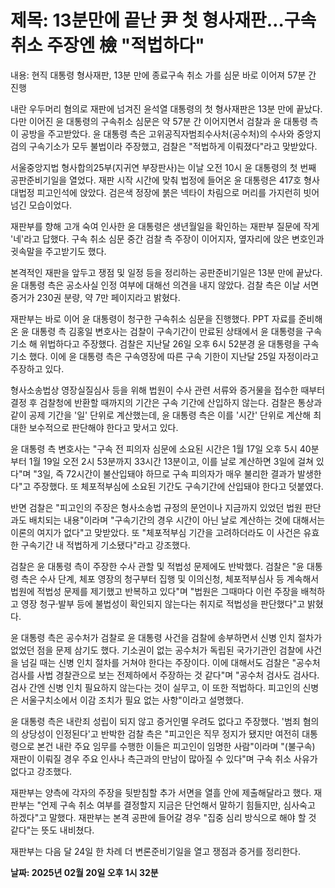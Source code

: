 # **제목: 13분만에 끝난 尹 첫 형사재판…구속 취소 주장엔 檢 "적법하다"**

  내용: 현직 대통령 형사재판, 13분 만에 종료구속 취소 가를 심문 바로 이어져 57분 간 진행 

내란 우두머리 혐의로 재판에 넘겨진 윤석열 대통령의 첫 형사재판은 13분 만에 끝났다. 다만 이어진 윤 대통령의 구속취소 심문은 약 57분 간 이어지면서 검찰과 윤 대통령 측이 공방을 주고받았다. 윤 대통령 측은 고위공직자범죄수사처(공수처)의 수사와 중앙지검의 구속기소가 모두 불법이라 주장했고, 검찰은 "적법하게 이뤄졌다"라고 맞받았다.  

서울중앙지법 형사합의25부(지귀연 부장판사)는 이날 오전 10시 윤 대통령의 첫 번째 공판준비기일을 열었다. 재판 시작 시간에 맞춰 법정에 들어온 윤 대통령은 417호 형사대법정 피고인석에 앉았다. 검은색 정장에 붉은 넥타이 차림으로 머리를 가지런히 빗어넘긴 모습이었다.  

재판부를 향해 고개 숙여 인사한 윤 대통령은 생년월일을 확인하는 재판부 질문에 작게 '네'라고 답했다. 구속 취소 심문 중간 검찰 측 주장이 이어지자, 옆자리에 앉은 변호인과 귓속말을 주고받기도 했다.  

본격적인 재판을 앞두고 쟁점 및 일정 등을 정리하는 공판준비기일은 13분 만에 끝났다. 윤 대통령 측은 공소사실 인정 여부에 대해선 의견을 내지 않았다. 검찰 측은 이날 서면 증거가 230권 분량, 약 7만 페이지라고 밝혔다.  

재판부는 바로 이어 윤 대통령이 청구한 구속취소 심문을 진행했다. PPT 자료를 준비해 온 윤 대통령 측 김홍일 변호사는 검찰이 구속기간이 만료된 상태에서 윤 대통령을 구속기소 해 위법하다고 주장했다. 검찰은 지난달 26일 오후 6시 52분경 윤 대통령을 구속기소 했다. 이에 윤 대통령 측은 구속영장에 따른 구속 기한이 지난달 25일 자정이라고 주장하고 있다.  

형사소송법상 영장실질심사 등을 위해 법원이 수사 관련 서류와 증거물을 접수한 때부터 결정 후 검찰청에 반환할 때까지의 기간은 구속 기간에 산입하지 않는다. 검찰은 통상과 같이 공제 기간을 '일' 단위로 계산했는데, 윤 대통령 측은 이를 '시간' 단위로 계산해 최대한 보수적으로 판단해야 한다고 맞서고 있다.  

윤 대통령 측 변호사는 "구속 전 피의자 심문에 소요된 시간은 1월 17일 오후 5시 40분부터 1월 19일 오전 2시 53분까지 33시간 13분이고, 이를 날로 계산하면 3일에 걸쳐 있다"며 "3일, 즉 72시간이 불산입돼야 하므로 구속 피의자가 매우 불리한 결과가 발생한다"고 주장했다. 또 체포적부심에 소요된 기간도 구속기간에 산입돼야 한다고 덧붙였다.  

반면 검찰은 "피고인의 주장은 형사소송법 규정의 문언이나 지금까지 있었던 법원 판단과도 배치되는 내용"이라며 "구속기간의 경우 시간이 아닌 날로 계산하는 것에 대해서는 이론의 여지가 없다"고 맞받았다. 또 "체포적부심 기간을 고려하더라도 이 사건은 유효한 구속기간 내 적법하게 기소됐다"라고 강조했다.  

검찰은 윤 대통령 측이 주장한 수사 관할 및 적법성 문제에도 반박했다. 검찰은 "윤 대통령 측은 수사 단계, 체포 영장의 청구부터 집행 및 이의신청, 체포적부심사 등 계속해서 법원에 적법성 문제를 제기했고 반복하고 있다"며 "법원은 그때마다 이런 주장을 배척하고 영장 청구·발부 등에 불법성이 확인되지 않는다는 취지로 적법성을 판단했다"고 밝혔다.  

윤 대통령 측은 공수처가 검찰로 윤 대통령 사건을 검찰에 송부하면서 신병 인치 절차가 없었던 점을 문제 삼기도 했다. 기소권이 없는 공수처가 독립된 국가기관인 검찰에 사건을 넘길 때는 신병 인치 절차를 거쳐야 한다는 주장이다. 이에 대해서도 검찰은 "공수처 검사를 사법 경찰관으로 보는 전제하에서 주장하는 것 같다"며 "공수처 검사도 검사다. 검사 간엔 신병 인치 필요하지 않는다는 것이 실무고, 이 또한 적법하다. 피고인의 신병은 서울구치소에서 이감 조치가 필요 없는 사항"이라고 설명했다.  

윤 대통령 측은 내란죄 성립이 되지 않고 증거인멸 우려도 없다고 주장했다. '범죄 혐의의 상당성이 인정된다'고 반박한 검찰 측은 "피고인은 직무 정지가 됐지만 여전히 대통령으로 본건 내란 주요 임무를 수행한 이들은 피고인이 임명한 사람"이라며 "(불구속) 재판이 이뤄질 경우 주요 인사나 측근과의 만남이 많아질 수 있다"며 구속 취소 사유가 없다고 강조했다.  

재판부는 양측에 각자의 주장을 뒷받침할 추가 서면을 열흘 안에 제출해달라고 했다. 재판부는 "언제 구속 취소 여부를 결정할지 지금은 단언해서 말하기 힘들지만, 심사숙고 하겠다"고 말했다. 재판부는 본격 공판에 들어갈 경우 "집중 심리 방식으로 해야 할 것 같다"는 뜻도 내비쳤다.  

재판부는 다음 달 24일 한 차례 더 변론준비기일을 열고 쟁점과 증거를 정리한다.

  **날짜: 2025년 02월 20일 오후 1시 32분**